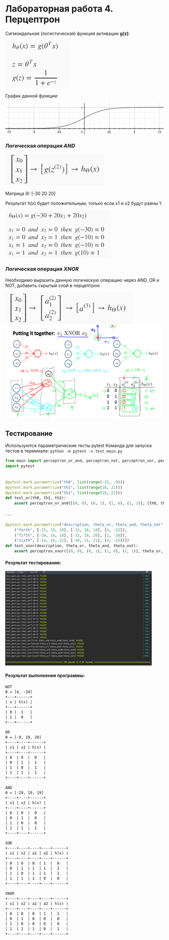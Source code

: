 # Лабораторная работа 4. Перцептрон 

Сигмоидальная (логистическая) функция активации **g(z)**:

<img src = "./img/sigmoid_function.png" height = "150" />

График данной функции:

<img src = "./img/sigmoid.png" height = "100" />

### Логическая операция *AND*

<img src = "./img/and.png" height = "100" />

Матрица Θ: [-30 20 20]

Результат h(x) будет положительным, только если x1 и x2 будут равны 1:

<img src = "./img/and2.png" height = "150" />

### Логическая операция *XNOR*

Необходимо выразить данную логическую операцию через AND, OR и NOT, добавить скрытый слой в перцептрон:

<img src = "./img/xnor_0.png" height = "100" />

<img src = "./img/xnor.png" height = "300" />


## Тестирование

Используются параметрические тесты pytest
Команда для запуска тестов в терминале: `python -m pytest -v test_main.py`

```Python
from main import perceptron_or_and, perceptron_not, perceptron_xor, perceptron_xnor
import pytest


@pytest.mark.parametrize("th0", list(range(-15, -9)))
@pytest.mark.parametrize("th1", list(range(18, 22)))
@pytest.mark.parametrize("th2", list(range(18, 22)))
def test_or(th0, th1, th2):
    assert perceptron_or_and([(0, 0), (0, 1), (1, 0), (1, 1)], [th0, th1, th2]) == [0, 1, 1, 1]

...

@pytest.mark.parametrize("description, theta_or, theta_and, theta_not", [
    ("forth", [-15, 18, 19], [-32, 18, 18], [4, -32]),
    ("fifth", [-10, 18, 18], [-32, 19, 20], [1, -30]),
    ("sixth", [-14, 18, 22], [-30, 21, 21], [4, -25])])
def test_xnor(description, theta_or, theta_and, theta_not):
    assert perceptron_xnor([(0, 0), (0, 1), (1, 0), (1, 1)], theta_or, theta_and, theta_not)[0] == [1, 0, 0, 1]
```

#### Результат тестирования:

<img src = "./img/tests.png" height = "300" />

#### Результат выполнения программы:

```
NOT
θ = [4, -34]
+---+------+
| x | h(x) |
+---+------+
| 0 |  1   |
| 1 |  0   |
+---+------+

OR
θ = [-9, 19, 20]
+----+----+------+
| x1 | x2 | h(x) |
+----+----+------+
| 0  | 0  |  0   |
| 0  | 1  |  1   |
| 1  | 0  |  1   |
| 1  | 1  |  1   |
+----+----+------+

AND
θ = [-29, 19, 19]
+----+----+------+
| x1 | x2 | h(x) |
+----+----+------+
| 0  | 0  |  0   |
| 0  | 1  |  0   |
| 1  | 0  |  0   |
| 1  | 1  |  1   |
+----+----+------+

XOR
+----+----+----+----+------+
| x1 | x2 | a1 | a2 | h(x) |
+----+----+----+----+------+
| 0  | 0  | 0  | 1  |  0   |
| 0  | 1  | 1  | 1  |  1   |
| 1  | 0  | 1  | 1  |  1   |
| 1  | 1  | 1  | 0  |  0   |
+----+----+----+----+------+

XNOR
+----+----+----+----+------+
| x1 | x2 | a1 | a2 | h(x) |
+----+----+----+----+------+
| 0  | 0  | 0  | 1  |  1   |
| 0  | 1  | 0  | 0  |  0   |
| 1  | 0  | 0  | 0  |  0   |
| 1  | 1  | 1  | 0  |  1   |
+----+----+----+----+------+
```
